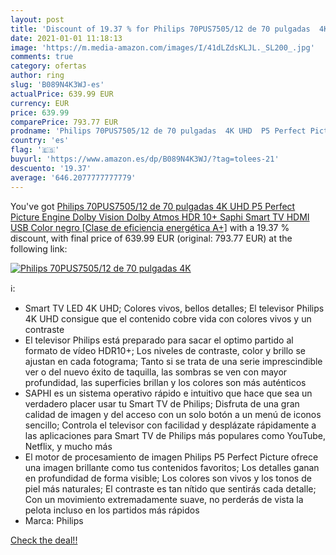 ```yaml
---
layout: post
title: 'Discount of 19.37 % for Philips 70PUS7505/12 de 70 pulgadas  4K '
date: 2021-01-01 11:18:13
image: 'https://m.media-amazon.com/images/I/41dLZdsKLJL._SL200_.jpg'
comments: true
category: ofertas
author: ring
slug: 'B089N4K3WJ-es'
actualPrice: 639.99 EUR
currency: EUR
price: 639.99
comparePrice: 793.77 EUR
prodname: 'Philips 70PUS7505/12 de 70 pulgadas  4K UHD  P5 Perfect Picture Engine  Dolby Vision  Dolby Atmos  HDR 10+  Saphi Smart TV  HDMI  USB   Color negro [Clase de eficiencia energética A+]'
country: 'es'
flag: '🇪🇸'
buyurl: 'https://www.amazon.es/dp/B089N4K3WJ/?tag=tolees-21'
descuento: '19.37'
average: '646.2077777777779'
---
```


You've got [Philips 70PUS7505/12 de 70 pulgadas  4K UHD  P5 Perfect Picture Engine  Dolby Vision  Dolby Atmos  HDR 10+  Saphi Smart TV  HDMI  USB   Color negro [Clase de eficiencia energética A+]](https://www.amazon.es/dp/B089N4K3WJ/?tag=tolees-21) with a  19.37 % discount, with final price of 639.99 EUR (original: 793.77 EUR) at the following link:

[![Philips 70PUS7505/12 de 70 pulgadas  4K ](https://m.media-amazon.com/images/I/41dLZdsKLJL._SL200_.jpg)](https://www.amazon.es/dp/B089N4K3WJ/?tag=tolees-21)

ℹ️:

- Smart TV LED 4K UHD; Colores vivos, bellos detalles; El televisor Philips 4K UHD consigue que el contenido cobre vida con colores vivos y un contraste
- El televisor Philips está preparado para sacar el optimo partido al formato de vídeo HDR10+; Los niveles de contraste, color y brillo se ajustan en cada fotograma; Tanto si se trata de una serie imprescindible ver o del nuevo éxito de taquilla, las sombras se ven con mayor profundidad, las superficies brillan y los colores son más auténticos
- SAPHI es un sistema operativo rápido e intuitivo que hace que sea un verdadero placer usar tu Smart TV de Philips; Disfruta de una gran calidad de imagen y del acceso con un solo botón a un menú de iconos sencillo; Controla el televisor con facilidad y desplázate rápidamente a las aplicaciones para Smart TV de Philips más populares como YouTube, Netflix, y mucho más
- El motor de procesamiento de imagen Philips P5 Perfect Picture ofrece una imagen brillante como tus contenidos favoritos; Los detalles ganan en profundidad de forma visible; Los colores son vivos y los tonos de piel más naturales; El contraste es tan nítido que sentirás cada detalle; Con un movimiento extremadamente suave, no perderás de vista la pelota incluso en los partidos más rápidos
- Marca: Philips

[Check the deal!!](https://www.amazon.es/dp/B089N4K3WJ/?tag=tolees-21)
